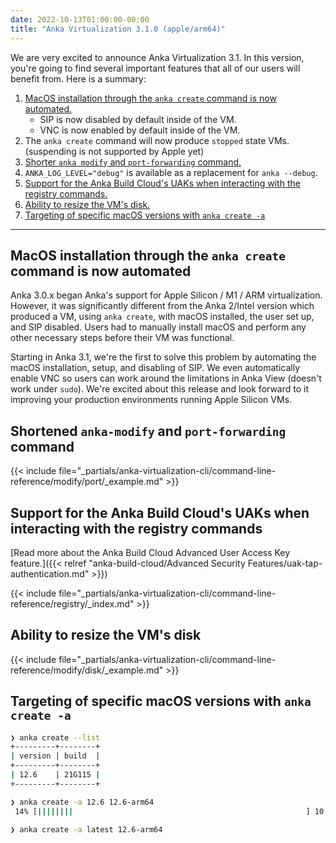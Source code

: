 ```yaml
---
date: 2022-10-13T01:00:00-00:00
title: "Anka Virtualization 3.1.0 (apple/arm64)"
---
```


We are very excited to announce Anka Virtualization 3.1. In this version, you're going to find several important features that all of our users will benefit from. Here is a summary:

1. [MacOS installation through the `anka create` command is now automated.](#macos-installation-through-the-anka-create-command-is-now-automated)
    - SIP is now disabled by default inside of the VM.
    - VNC is now enabled by default inside of the VM.
2. The `anka create` command will now produce `stopped` state VMs. (suspending is not supported by Apple yet)
3. [Shorter `anka modify` and `port-forwarding` command.](#shortened-anka-modify-and-port-forwarding-command)
4. `ANKA_LOG_LEVEL="debug"` is available as a replacement for `anka --debug`.
5. [Support for the Anka Build Cloud's UAKs when interacting with the registry commands.](#support-for-the-anka-build-clouds-uaks-when-interacting-with-the-registry-commands)
6. [Ability to resize the VM's disk.](#ability-to-resize-the-vms-disk)
7. [Targeting of specific macOS versions with `anka create -a`](#targeting-of-specific-macos-versions-with-anka-create--a)

---

## MacOS installation through the `anka create` command is now automated

Anka 3.0.x began Anka's support for Apple Silicon / M1 / ARM virtualization. However, it was significantly different from the Anka 2/Intel version which produced a VM, using `anka create`, with macOS installed, the user set up, and SIP disabled. Users had to manually install macOS and perform any other necessary steps before their VM was functional.

Starting in Anka 3.1, we're the first to solve this problem by automating the macOS installation, setup, and disabling of SIP. We even automatically enable VNC so users can work around the limitations in Anka View (doesn't work under `sudo`). We're excited about this release and look forward to it improving your production environments running Apple Silicon VMs.


## Shortened `anka-modify` and `port-forwarding` command

{{< include file="_partials/anka-virtualization-cli/command-line-reference/modify/port/_example.md" >}}

## Support for the Anka Build Cloud's UAKs when interacting with the registry commands

[Read more about the Anka Build Cloud Advanced User Access Key feature.]({{< relref "anka-build-cloud/Advanced Security Features/uak-tap-authentication.md" >}})

{{< include file="_partials/anka-virtualization-cli/command-line-reference/registry/_index.md" >}}

## Ability to resize the VM's disk

{{< include file="_partials/anka-virtualization-cli/command-line-reference/modify/disk/_example.md" >}}

## Targeting of specific macOS versions with `anka create -a`

```bash
❯ anka create --list
+---------+--------+
| version | build  |
+---------+--------+
| 12.6    | 21G115 |
+---------+--------+

❯ anka create -a 12.6 12.6-arm64
 14% [||||||||                                                    ] 10:02 ETA

❯ anka create -a latest 12.6-arm64
```